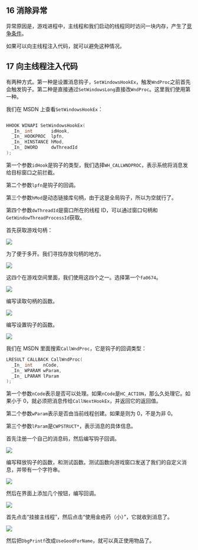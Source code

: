 ## 16 消除异常

异常原因是，游戏进程中，主线程和我们启动的线程同时访问一块内存，产生了[竞争条件](https://zh.wikipedia.org/wiki/%E7%AB%9E%E4%BA%89%E6%9D%A1%E4%BB%B6)。

如果可以向主线程注入代码，就可以避免这种情况。

## 17 向主线程注入代码

有两种方式。第一种是设置消息钩子，`SetWindowsHookEx`，触发`WndProc`之前首先会触发钩子。第二种是直接通过`SetWindowsLong`直接改`WndProc`。这里我们使用第一种。

我们在 MSDN 上查看`SetWindowsHookEx`：

```cpp

HHOOK WINAPI SetWindowsHookEx(
  _In_ int       idHook,
  _In_ HOOKPROC  lpfn,
  _In_ HINSTANCE hMod,
  _In_ DWORD     dwThreadId
);
```

第一个参数`idHook`是钩子的类型，我们选择`WH_CALLWNDPROC`，表示系统将消息发给目标窗口之前拦截。

第二个参数`lpfn`是钩子的回调。

第三个参数`hMod`是动态链接库句柄，由于这是全局钩子，所以为空就行了。

第四个参数`dwThreadId`是窗口所在的线程 ID，可以通过窗口句柄和`GetWindowThreadProcessId`获取。

首先获取游戏句柄：

![](https://wx3.sinaimg.cn/large/841aea59gy1fohb4os16oj20b409bdg4.jpg)

为了便于多开。我们寻找存放句柄的地方。

![](https://wx3.sinaimg.cn/large/841aea59gy1fohb4yetk8j20j709pmxw.jpg)

这四个在游戏空间里面，我们使用这四个之一。选择第一个`fa0674`。

![](https://wx2.sinaimg.cn/large/841aea59gy1fohb59lwoyj20in00tq2s.jpg)

编写读取句柄的函数。

![](https://wx2.sinaimg.cn/large/841aea59gy1fohb5jwcgtj20id07kdft.jpg)

编写设置钩子的函数。

![](https://wx1.sinaimg.cn/large/841aea59gy1fohb5kpyvvj20ka06hwf6.jpg)

我们在 MSDN 里面搜索`CallWndProc`，它是钩子的回调类型：

```cpp
LRESULT CALLBACK CallWndProc(
  _In_ int    nCode,
  _In_ WPARAM wParam,
  _In_ LPARAM lParam
);
```

第一个参数`nCode`表示是否可以处理。如果`nCode`是`HC_ACTION`，那么久处理它。如果小于 0，就必须把消息传给`CallNextHookEx`，并返回它的返回值。

第二个参数`wParam`表示是否由当前线程创建。如果是则为 0，不是为非 0。

第三个参数`lParam`是`CWPSTRUCT*`，表示消息的具体信息。

首先注册一个自己的消息码，然后编写钩子回调。

![](https://wx1.sinaimg.cn/large/841aea59gy1fohb5k8t5fj20ij0aata6.jpg)

编写释放钩子的函数，和测试函数。测试函数向游戏窗口发送了我们的自定义消息，并带有一个字符串。

![](https://wx2.sinaimg.cn/large/841aea59gy1fohb5k9mh8j20ew06jq2z.jpg)

然后在界面上添加几个按钮，编写回调。

![](https://wx3.sinaimg.cn/large/841aea59gy1fohb6v5sbuj20ij09e3zg.jpg)

首先点击“挂接主线程”，然后点击“使用金疮药（小）”，它就收到消息了。

![](https://wx1.sinaimg.cn/large/841aea59gy1fohb6v4xb5j20l30alwez.jpg)

然后把`DbgPrintf`改成`UseGoodForName`，就可以真正使用物品了。

